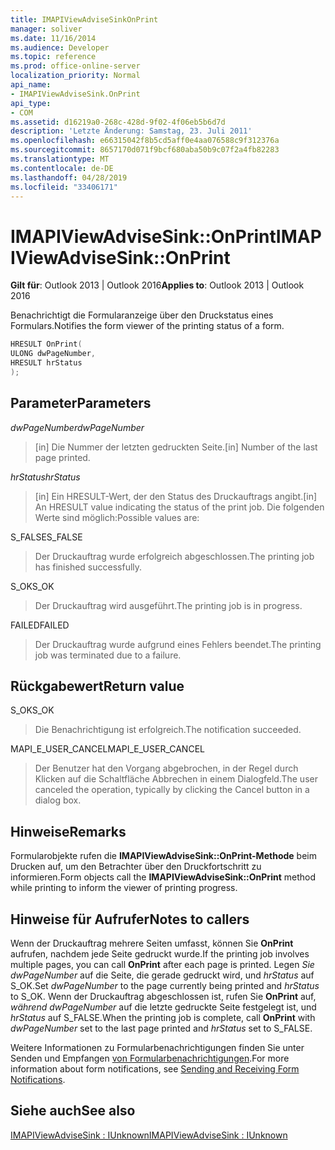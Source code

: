 ```yaml
---
title: IMAPIViewAdviseSinkOnPrint
manager: soliver
ms.date: 11/16/2014
ms.audience: Developer
ms.topic: reference
ms.prod: office-online-server
localization_priority: Normal
api_name:
- IMAPIViewAdviseSink.OnPrint
api_type:
- COM
ms.assetid: d16219a0-268c-428d-9f02-4f06eb5b6d7d
description: 'Letzte Änderung: Samstag, 23. Juli 2011'
ms.openlocfilehash: e66315042f8b5cd5aff0e4aa076588c9f312376a
ms.sourcegitcommit: 8657170d071f9bcf680aba50b9c07f2a4fb82283
ms.translationtype: MT
ms.contentlocale: de-DE
ms.lasthandoff: 04/28/2019
ms.locfileid: "33406171"
---
```

# <a name="imapiviewadvisesinkonprint"></a><span data-ttu-id="349f0-103">IMAPIViewAdviseSink::OnPrint</span><span class="sxs-lookup"><span data-stu-id="349f0-103">IMAPIViewAdviseSink::OnPrint</span></span>

  
  
<span data-ttu-id="349f0-104">**Gilt für**: Outlook 2013 | Outlook 2016</span><span class="sxs-lookup"><span data-stu-id="349f0-104">**Applies to**: Outlook 2013 | Outlook 2016</span></span> 
  
<span data-ttu-id="349f0-105">Benachrichtigt die Formularanzeige über den Druckstatus eines Formulars.</span><span class="sxs-lookup"><span data-stu-id="349f0-105">Notifies the form viewer of the printing status of a form.</span></span>
  
```cpp
HRESULT OnPrint(
ULONG dwPageNumber,
HRESULT hrStatus
);
```

## <a name="parameters"></a><span data-ttu-id="349f0-106">Parameter</span><span class="sxs-lookup"><span data-stu-id="349f0-106">Parameters</span></span>

 <span data-ttu-id="349f0-107">_dwPageNumber_</span><span class="sxs-lookup"><span data-stu-id="349f0-107">_dwPageNumber_</span></span>
  
> <span data-ttu-id="349f0-108">[in] Die Nummer der letzten gedruckten Seite.</span><span class="sxs-lookup"><span data-stu-id="349f0-108">[in] Number of the last page printed.</span></span>
    
 <span data-ttu-id="349f0-109">_hrStatus_</span><span class="sxs-lookup"><span data-stu-id="349f0-109">_hrStatus_</span></span>
  
> <span data-ttu-id="349f0-110">[in] Ein HRESULT-Wert, der den Status des Druckauftrags angibt.</span><span class="sxs-lookup"><span data-stu-id="349f0-110">[in] An HRESULT value indicating the status of the print job.</span></span> <span data-ttu-id="349f0-111">Die folgenden Werte sind möglich:</span><span class="sxs-lookup"><span data-stu-id="349f0-111">Possible values are:</span></span>
    
<span data-ttu-id="349f0-112">S_FALSE</span><span class="sxs-lookup"><span data-stu-id="349f0-112">S_FALSE</span></span> 
  
> <span data-ttu-id="349f0-113">Der Druckauftrag wurde erfolgreich abgeschlossen.</span><span class="sxs-lookup"><span data-stu-id="349f0-113">The printing job has finished successfully.</span></span>
    
<span data-ttu-id="349f0-114">S_OK</span><span class="sxs-lookup"><span data-stu-id="349f0-114">S_OK</span></span> 
  
> <span data-ttu-id="349f0-115">Der Druckauftrag wird ausgeführt.</span><span class="sxs-lookup"><span data-stu-id="349f0-115">The printing job is in progress.</span></span>
    
<span data-ttu-id="349f0-116">FAILED</span><span class="sxs-lookup"><span data-stu-id="349f0-116">FAILED</span></span> 
  
> <span data-ttu-id="349f0-117">Der Druckauftrag wurde aufgrund eines Fehlers beendet.</span><span class="sxs-lookup"><span data-stu-id="349f0-117">The printing job was terminated due to a failure.</span></span>
    
## <a name="return-value"></a><span data-ttu-id="349f0-118">Rückgabewert</span><span class="sxs-lookup"><span data-stu-id="349f0-118">Return value</span></span>

<span data-ttu-id="349f0-119">S_OK</span><span class="sxs-lookup"><span data-stu-id="349f0-119">S_OK</span></span> 
  
> <span data-ttu-id="349f0-120">Die Benachrichtigung ist erfolgreich.</span><span class="sxs-lookup"><span data-stu-id="349f0-120">The notification succeeded.</span></span>
    
<span data-ttu-id="349f0-121">MAPI_E_USER_CANCEL</span><span class="sxs-lookup"><span data-stu-id="349f0-121">MAPI_E_USER_CANCEL</span></span> 
  
> <span data-ttu-id="349f0-122">Der Benutzer hat den Vorgang abgebrochen, in der Regel durch Klicken auf die Schaltfläche Abbrechen in einem Dialogfeld.</span><span class="sxs-lookup"><span data-stu-id="349f0-122">The user canceled the operation, typically by clicking the Cancel button in a dialog box.</span></span> 
    
## <a name="remarks"></a><span data-ttu-id="349f0-123">Hinweise</span><span class="sxs-lookup"><span data-stu-id="349f0-123">Remarks</span></span>

<span data-ttu-id="349f0-124">Formularobjekte rufen die **IMAPIViewAdviseSink::OnPrint-Methode** beim Drucken auf, um den Betrachter über den Druckfortschritt zu informieren.</span><span class="sxs-lookup"><span data-stu-id="349f0-124">Form objects call the **IMAPIViewAdviseSink::OnPrint** method while printing to inform the viewer of printing progress.</span></span> 
  
## <a name="notes-to-callers"></a><span data-ttu-id="349f0-125">Hinweise für Aufrufer</span><span class="sxs-lookup"><span data-stu-id="349f0-125">Notes to callers</span></span>

<span data-ttu-id="349f0-126">Wenn der Druckauftrag mehrere Seiten umfasst, können Sie **OnPrint** aufrufen, nachdem jede Seite gedruckt wurde.</span><span class="sxs-lookup"><span data-stu-id="349f0-126">If the printing job involves multiple pages, you can call **OnPrint** after each page is printed.</span></span> <span data-ttu-id="349f0-127">Legen  _Sie dwPageNumber_ auf die Seite, die gerade gedruckt wird, und  _hrStatus_ auf S_OK.</span><span class="sxs-lookup"><span data-stu-id="349f0-127">Set  _dwPageNumber_ to the page currently being printed and  _hrStatus_ to S_OK.</span></span> <span data-ttu-id="349f0-128">Wenn der Druckauftrag abgeschlossen ist, rufen Sie **OnPrint** auf,  _während dwPageNumber_ auf die letzte gedruckte Seite festgelegt ist, und  _hrStatus_ auf S_FALSE.</span><span class="sxs-lookup"><span data-stu-id="349f0-128">When the printing job is complete, call **OnPrint** with  _dwPageNumber_ set to the last page printed and  _hrStatus_ set to S_FALSE.</span></span> 
  
<span data-ttu-id="349f0-129">Weitere Informationen zu Formularbenachrichtigungen finden Sie unter Senden und Empfangen [von Formularbenachrichtigungen](sending-and-receiving-form-notifications.md).</span><span class="sxs-lookup"><span data-stu-id="349f0-129">For more information about form notifications, see [Sending and Receiving Form Notifications](sending-and-receiving-form-notifications.md).</span></span>
  
## <a name="see-also"></a><span data-ttu-id="349f0-130">Siehe auch</span><span class="sxs-lookup"><span data-stu-id="349f0-130">See also</span></span>



[<span data-ttu-id="349f0-131">IMAPIViewAdviseSink : IUnknown</span><span class="sxs-lookup"><span data-stu-id="349f0-131">IMAPIViewAdviseSink : IUnknown</span></span>](imapiviewadvisesinkiunknown.md)

